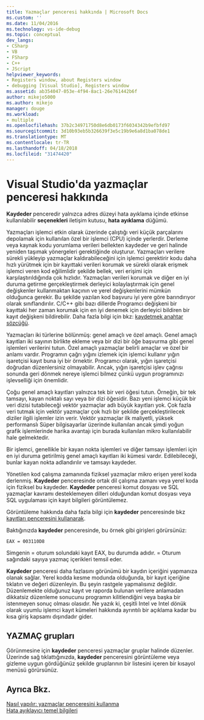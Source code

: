 ```yaml
---
title: Yazmaçlar penceresi hakkında | Microsoft Docs
ms.custom: ''
ms.date: 11/04/2016
ms.technology: vs-ide-debug
ms.topic: conceptual
dev_langs:
- CSharp
- VB
- FSharp
- C++
- JScript
helpviewer_keywords:
- Registers window, about Registers window
- debugging [Visual Studio], Registers window
ms.assetid: ab354047-053e-4f94-8ac1-26e761442b6f
author: mikejo5000
ms.author: mikejo
manager: douge
ms.workload:
- multiple
ms.openlocfilehash: 37b2c34971750d8e6db0173f6034342b9efbfd97
ms.sourcegitcommit: 3d10b93eb5b326639f3e5c19b9e6a8d1ba078de1
ms.translationtype: MT
ms.contentlocale: tr-TR
ms.lasthandoff: 04/18/2018
ms.locfileid: "31474420"
---
```

# <a name="about-the-registers-window-in-visual-studio"></a>Visual Studio'da yazmaçlar penceresi hakkında
**Kaydeder** penceredir yalnızca adres düzeyi hata ayıklama içinde etkinse kullanılabilir **seçenekleri** iletişim kutusu, **hata ayıklama** düğümü.  
  
 Yazmaçları işlemci etkin olarak üzerinde çalıştığı veri küçük parçalarını depolamak için kullanılan özel bir işlemci (CPU) içinde yerlerdir. Derleme veya kaynak kodu yorumlama verileri bellekten kaydeder ve geri halinde yeniden taşımak yönergeleri gerektiğinde oluşturur. Yazmaçları verilere sürekli yükleyip yazmaçlar kaldırabileceğini için işlemci gerektirir kodu daha hızlı yürütmek için bir kayıttaki verileri korumak ve sürekli olarak erişmek işlemci veren kod eğilimlidir şekilde bellek, veri erişimi için karşılaştırıldığında çok hızlıdır. Yazmaçları verileri korumak ve diğer en iyi duruma getirme gerçekleştirmek derleyici kolaylaştırmak için genel değişkenler kullanmaktan kaçının ve yerel değişkenlerini mümkün olduğunca gerekir. Bu şekilde yazılan kod başvuru iyi yere göre barındırıyor olarak sınıflandırılır. C/C++ gibi bazı dillerde Programcı değişkeni bir kayıttaki her zaman korumak için en iyi denemek için derleyici bildiren bir kayıt değişkeni bildirebilir. Daha fazla bilgi için bkz: [kaydetmek anahtar sözcüğü](http://msdn.microsoft.com/en-us/5b66905a-2f7f-4918-bb55-5e66d4bc50f9).  
  
 Yazmaçları iki türlerine bölünmüş: genel amaçlı ve özel amaçlı. Genel amaçlı kayıtları iki sayının birlikte ekleme veya bir dizi bir öğe başvurma gibi genel işlemleri verilerini tutun. Özel amaçlı yazmaçlar belirli amaçlar ve özel bir anlamı vardır. Programın çağrı yığını izlemek için işlemci kullanır yığın işaretçisi kayıt buna iyi bir örnektir. Programcı olarak, yığın işaretçisi doğrudan düzenlersiniz olmayabilir. Ancak, yığın işaretçisi işlev çağrısı sonunda geri dönmek nereye işlemci bilmez çünkü uygun programınızı işlevselliği için önemlidir.  
  
 Çoğu genel amaçlı kayıtları yalnızca tek bir veri öğesi tutun. Örneğin, bir tek tamsayı, kayan noktalı sayı veya bir dizi öğesidir. Bazı yeni işlemci küçük bir veri dizisi tutabileceği vektör yazmaçlar adlı büyük kayıtları yok. Çok fazla veri tutmak için vektör yazmaçlar çok hızlı bir şekilde gerçekleştirilecek diziler ilgili işlemler izin verir. Vektör yazmaçlar ilk maliyetli, yüksek performanslı Süper bilgisayarlar üzerinde kullanılan ancak şimdi yoğun grafik işlemlerinde harika avantajı için burada kullanılan mikro kullanılabilir hale gelmektedir.  
  
 Bir işlemci, genellikle bir kayan nokta işlemleri ve diğer tamsayı işlemleri için en iyi duruma getirilmiş genel amaçlı kayıtları iki kümesi vardır. Edilebileceği, bunlar kayan nokta adlandırılır ve tamsayı kaydeder.  
  
 Yönetilen kod çalışma zamanında fiziksel yazmaçlar mikro erişen yerel koda derlenmiş. **Kaydeder** penceresinde ortak dil çalışma zamanı veya yerel koda için fiziksel bu kaydeder. **Kaydeder** penceresi komut dosyası ve SQL yazmaçlar kavramı desteklemeyen dilleri olduğundan komut dosyası veya SQL uygulaması için kayıt bilgileri görüntülemez.  
  
 Görüntüleme hakkında daha fazla bilgi için **kaydeder** penceresinde bkz [kayıtları penceresini kullanarak](../debugger/how-to-use-the-registers-window.md).  
  
 Baktığınızda **kaydeder** penceresinde, bu örnek gibi girişleri görürsünüz:  
  
```  
EAX = 003110D8  
```  
  
 Simgenin = oturum solundaki kayıt EAX, bu durumda adıdır. = Oturum sağındaki sayıya yazmaç içerikleri temsil eder.  
  
 **Kaydeder** penceresi daha fazlasını görünümü bir kaydın içeriğini yapmanıza olanak sağlar. Yerel kodda kesme modunda olduğunda, bir kayıt içeriğine tıklatın ve değeri düzenleyin. Bu şeyin rastgele yapmalısınız değildir. Düzenlemekte olduğunuz kayıt ve raporda bulunan verilere anlamadan dikkatsiz düzenleme sonucunu programın kilitlendiğini veya başka bir istenmeyen sonuç olması olasıdır. Ne yazık ki, çeşitli Intel ve Intel dönük olarak uyumlu işlemci kayıt kümeleri hakkında ayrıntılı bir açıklama kadar bu kısa giriş kapsamı dışındadır gider.  
  
## <a name="register-groups"></a>YAZMAÇ grupları  
 Görünmesine için **kaydeder** penceresi yazmaçlar gruplar halinde düzenler. Üzerinde sağ tıklattığınızda, **kaydeder** penceresini görüntüleme veya gizleme uygun gördüğünüz şekilde gruplarının bir listesini içeren bir kısayol menüsü görürsünüz.  
  
## <a name="see-also"></a>Ayrıca Bkz.  
 [Nasıl yapılır: yazmaçlar penceresini kullanma](../debugger/how-to-use-the-registers-window.md)   
 [Hata ayıklayıcı temel bilgileri](../debugger/debugger-basics.md)